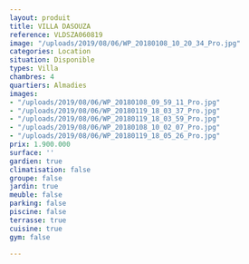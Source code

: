 ```yaml
---
layout: produit
title: VILLA DASOUZA
reference: VLDSZA060819
image: "/uploads/2019/08/06/WP_20180108_10_20_34_Pro.jpg"
categories: Location
situation: Disponible
types: Villa
chambres: 4
quartiers: Almadies
images:
- "/uploads/2019/08/06/WP_20180108_09_59_11_Pro.jpg"
- "/uploads/2019/08/06/WP_20180119_18_03_37_Pro.jpg"
- "/uploads/2019/08/06/WP_20180119_18_03_59_Pro.jpg"
- "/uploads/2019/08/06/WP_20180108_10_02_07_Pro.jpg"
- "/uploads/2019/08/06/WP_20180119_18_05_26_Pro.jpg"
prix: 1.900.000
surface: ''
gardien: true
climatisation: false
groupe: false
jardin: true
meuble: false
parking: false
piscine: false
terrasse: true
cuisine: true
gym: false

---
```

